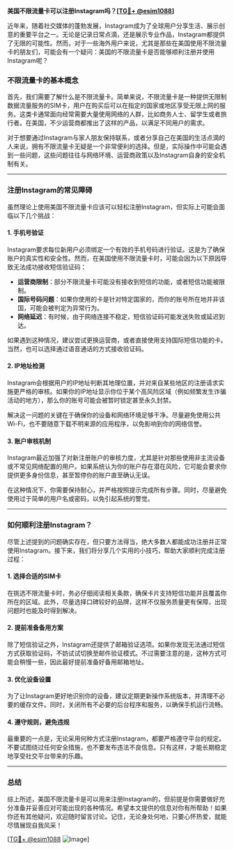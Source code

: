 **美国不限流量卡可以注册Instagram吗？[[TG💪+ @esim1088](https://t.me/s/esim1088)]**

近年来，随着社交媒体的蓬勃发展，Instagram成为了全球用户分享生活、展示创意的重要平台之一。无论是记录日常点滴，还是展示专业作品，Instagram都提供了无限的可能性。然而，对于一些海外用户来说，尤其是那些在美国使用不限流量卡的朋友们，可能会有一个疑问：美国的不限流量卡是否能够顺利注册并使用Instagram呢？

### 不限流量卡的基本概念

首先，我们需要了解什么是不限流量卡。简单来说，不限流量卡是一种提供无限制数据流量服务的SIM卡，用户在购买后可以在指定的国家或地区享受无限上网的服务。这类卡通常面向经常需要大量使用网络的人群，比如商务人士、留学生或者旅行者。在美国，不少运营商都推出了这样的产品，以满足不同用户的需求。

对于想要通过Instagram与家人朋友保持联系，或者分享自己在美国的生活点滴的人来说，拥有不限流量卡无疑是一个非常便利的选择。但是，实际操作中可能会遇到一些问题，这些问题往往与网络环境、运营商政策以及Instagram自身的安全机制有关。

---

### 注册Instagram的常见障碍

虽然理论上使用美国不限流量卡应该可以轻松注册Instagram，但实际上可能会面临以下几个挑战：

#### 1. **手机号验证**
   Instagram要求每位新用户必须绑定一个有效的手机号码进行验证。这是为了确保账户的真实性和安全性。然而，在美国使用不限流量卡时，可能会因为以下原因导致无法成功接收短信验证码：
   - **运营商限制**：部分不限流量卡可能没有接收到短信的功能，或者短信功能被限制。
   - **国际号码问题**：如果你使用的卡是针对特定国家的，而你的账号所在地并非该国，可能会被判定为异常行为。
   - **网络延迟**：有时候，由于网络连接不稳定，短信验证码可能发送失败或延迟到达。

   如果遇到这种情况，建议尝试更换运营商，或者直接使用支持国际短信功能的卡。当然，也可以选择通过语音通话的方式接收验证码。

#### 2. **IP地址检测**
   Instagram会根据用户的IP地址判断其地理位置，并对来自某些地区的注册请求实施更严格的审核。如果你的IP地址显示你位于某个高风险区域（例如频繁发生诈骗活动的地方），那么你的账号可能会被暂时锁定甚至永久封禁。

   解决这一问题的关键在于确保你的设备和网络环境足够干净。尽量避免使用公共Wi-Fi，也不要随意下载不明来源的应用程序，以免影响到你的网络信誉。

#### 3. **账户审核机制**
   Instagram最近加强了对新注册账户的审核力度，尤其是针对那些使用非主流设备或不常见网络配置的用户。如果系统认为你的账户存在潜在风险，它可能会要求你提供更多身份信息，甚至暂停你的账户直至确认无误。

   在这种情况下，你需要保持耐心，并严格按照提示完成所有步骤。同时，尽量避免使用过于简单的用户名或密码，以免引起系统的警觉。

---

### 如何顺利注册Instagram？

尽管上述提到的问题确实存在，但只要方法得当，绝大多数人都能成功注册并正常使用Instagram。接下来，我们将分享几个实用的小技巧，帮助大家顺利完成注册过程：

#### 1. **选择合适的SIM卡**
   在挑选不限流量卡时，务必仔细阅读相关条款，确保卡片支持短信功能并且覆盖你所在的区域。此外，尽量选择口碑较好的品牌，这样不仅服务质量更有保障，出现问题时也能及时得到解决。

#### 2. **提前准备备用方案**
   除了短信验证之外，Instagram还提供了邮箱验证选项。如果你发现无法通过短信方式获取验证码，不妨试试切换至邮件验证模式。不过需要注意的是，这种方式可能会稍慢一些，因此最好提前准备好备用邮箱地址。

#### 3. **优化设备设置**
   为了让Instagram更好地识别你的设备，建议定期更新操作系统版本，并清理不必要的缓存文件。同时，关闭所有不必要的后台程序和服务，以确保手机运行流畅。

#### 4. **遵守规则，避免违规**
   最重要的一点是，无论采用何种方式注册Instagram，都要严格遵守平台的规定。不要试图绕过任何安全措施，也不要发布违法不良信息。只有这样，才能长期稳定地享受社交平台带来的乐趣。

---

### 总结

综上所述，美国不限流量卡是可以用来注册Instagram的，但前提是你需要做好充分准备并妥善应对可能出现的各种情况。希望本文提供的信息对你有所帮助！如果你还有其他疑问，欢迎随时留言讨论。记住，无论身处何地，只要心怀热爱，就能尽情展现自我风采！

[[TG💪+ @esim1088](https://t.me/s/esim1088) ![Image](https://i.postimg.cc/4NQfJmqS/Snipaste-2025-05-13-00-14-12.png)]